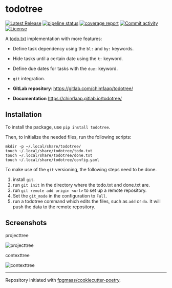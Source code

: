 # todotree

[![Latest Release](https://gitlab.com/chim1aap/todotree/-/badges/release.svg)](https://gitlab.com/chim1aap/todotree/-/releases) 
[![pipeline status](https://gitlab.com/chim1aap/todotree/badges/master/pipeline.svg)](https://gitlab.com/chim1aap/todotree/-/commits/master) 
[![coverage report](https://gitlab.com/chim1aap/todotree/badges/master/coverage.svg)](https://gitlab.com/chim1aap/todotree/-/commits/master) 
[![Commit activity](https://img.shields.io/gitlab/commit-activity/m/chim1aap/todotree)](https://img.shields.io/gitlab/commit-activity/m/chim1aap/todotree)
[![License](https://img.shields.io/gitlab/license/chim1aap/todotree)](https://img.shields.io/gitlab/license/chim1aap/todotree)

A [todo.txt](http://todotxt.org/) implementation with more features:

- Define task dependency using the `bl:` and `by:` keywords.
- Hide tasks until a certain date using the `t:` keyword.
- Define due dates for tasks with the `due:` keyword.
- `git` integration.

- **GitLab repository**: <https://gitlab.com/chim1aap/todotree/>
- **Documentation** <https://chim1aap.gitlab.io/todotree/>

## Installation
To install the package, use `pip install todotree`.

Then, to initialize the needed files, run the following scripts:
```commandline
mkdir -p ~/.local/share/todotree/
touch ~/.local/share/todotree/todo.txt
touch ~/.local/share/todotree/done.txt
touch ~/.local/share/todotree/config.yaml
```



To make use of the `git` versioning, the following steps need to be done.

1. install `git`.
2. run `git init` in the directory where the todo.txt and done.txt are.
3. run `git remote add origin <url>` to set up a remote repository.
4. Set the `git_mode` in the configuration to `Full`.
5. run a todotree command which edits the files, such as `add` or `do`. It will push the data to the remote repository.

## Screenshots

projecttree

![projecttree](img/projecttree-example.png)

contexttree

![contexttree](img/contexttree-example.png)

---

Repository initiated with [fpgmaas/cookiecutter-poetry](https://github.com/fpgmaas/cookiecutter-poetry).
